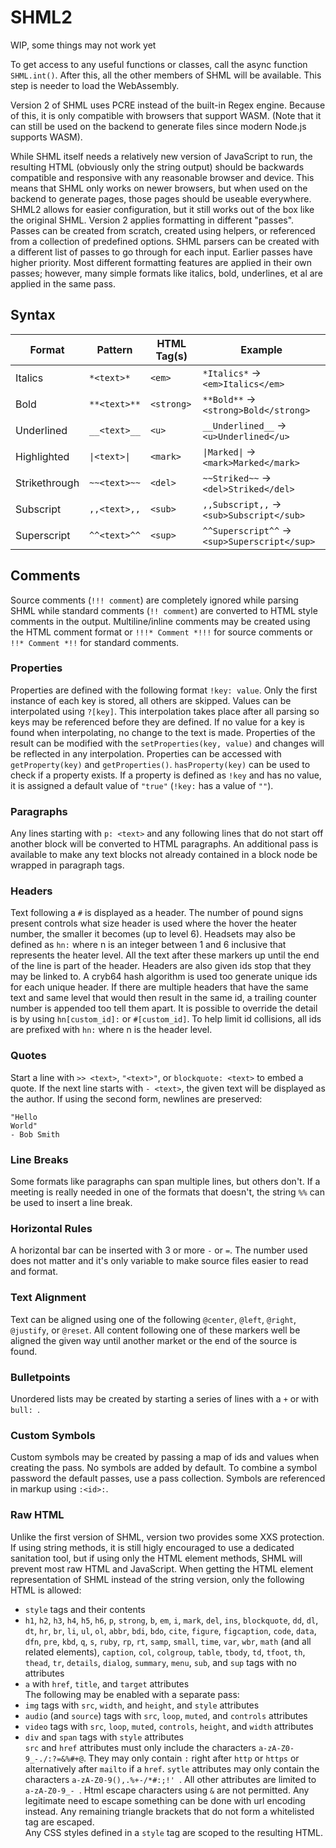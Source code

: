 # SHML2
WIP, some things may not work yet  
  
To get access to any useful functions or classes, call the async function `SHML.int()`. After this, all the other members of SHML will be available. This step is needer to load the WebAssembly.
  
Version 2 of SHML uses PCRE instead of the built-in Regex engine. Because of this, it is only compatible with browsers that support WASM. (Note that it can still be used on the backend to generate files since modern Node.js supports WASM).
  
While SHML itself needs a relatively new version of JavaScript to run, the resulting HTML (obviously only the string output) should be backwards compatible and responsive with any reasonable browser and device. This means that SHML only works on newer browsers, but when used on the backend to generate pages, those pages should be useable everywhere.  
SHML2 allows for easier configuration, but it still works out of the box like the original SHML. Version 2 applies formatting in different "passes". Passes can be created from scratch, created using helpers, or referenced from a collection of predefined options. SHML parsers can be created with a different list of passes to go through for each input. Earlier passes have higher priority. Most different formatting features are applied in their own passes; however, many simple formats like italics, bold, underlines, et al are applied in the same pass.
## Syntax
| Format        | Pattern      | HTML Tag(s) | Example                                      |
| ------------- | ------------ | ----------- | -------------------------------------------- |
| Italics       | `*<text>*`   | `<em>`      | `*Italics*` → `<em>Italics</em>`             |
| Bold          | `**<text>**` | `<strong>`  | `**Bold**` → `<strong>Bold</strong>`         |
| Underlined    | `__<text>__` | `<u>`       | `__Underlined__` → `<u>Underlined</u>`       |
| Highlighted   | `\|<text>\|` | `<mark>`    | `\|Marked\|` → `<mark>Marked</mark>`         |
| Strikethrough | `~~<text>~~` | `<del>`     | `~~Striked~~` → `<del>Striked</del>`         |
| Subscript     | `,,<text>,,` | `<sub>`     | `,,Subscript,,` → `<sub>Subscript</sub>`     |
| Superscript   | `^^<text>^^` | `<sup>`     | `^^Superscript^^` → `<sup>Superscript</sup>` |

## Comments
Source comments (`!!! comment`) are completely ignored while parsing SHML while standard comments (`!! comment`) are converted to HTML style comments in the output. Multiline/inline comments may be created using the HTML comment format or `!!!* Comment *!!!` for source comments or `!!* Comment *!!` for standard comments.
### Properties
Properties are defined with the following format `!key: value`. Only the first instance of each key is stored, all others are skipped. Values can be interpolated using `?[key]`. This interpolation takes place after all parsing so keys may be referenced before they are defined. If no value for a key is found when interpolating, no change to the text is made. Properties of the result can be modified with the `setProperties(key, value)` and changes will be reflected in any interpolation. Properties can be accessed with `getProperty(key)` and `getProperties()`. `hasProperty(key)` can be used to check if a property exists. If a property is defined as `!key` and has no value, it is assigned a default value of `"true"` (`!key:` has a value of `""`).
### Paragraphs
Any lines starting with `p: <text>` and any following lines that do not start off another block will be converted to HTML paragraphs. An additional pass is available to make any text blocks not already contained in a block node be wrapped in paragraph tags.
### Headers
Text following a `#` is displayed as a header. The number of pound signs present controls what size header is used where the hover the heater number, the smaller it becomes (up to level 6). Headsets may also be defined as `hn:` where n is an integer between 1 and 6 inclusive that represents the heater level. All the text after these markers up until the end of the line is part of the header. Headers are also given ids stop that they may be linked to. A cryb64 hash algorithm is used too generate unique ids for each unique header. If there are multiple headers that have the same text and same level that would then result in the same id, a trailing counter number is appended too tell them apart. It is possible to override the detail is by using `hn[custom_id]:` or `#[custom_id]`. To help limit id collisions, all ids are prefixed with `hn:` where n is the header level.
### Quotes
Start a line with `>> <text>`, `"<text>"`, or `blockquote: <text>` to embed a quote. If the next line starts with `- <text>`, the given text will be displayed as the author.
If using the second form, newlines are preserved:
```
"Hello
World"
- Bob Smith
```
### Line Breaks
Some formats like paragraphs can span multiple lines, but others don't. If a meeting is really needed in one of the formats that doesn't, the string `%%` can be used to insert a line break.
### Horizontal Rules
A horizontal bar can be inserted with 3 or more `-` or `=`. The number used does not matter and it's only variable to make source files easier to read and format.
### Text Alignment
Text can be aligned using one of the following `@center`, `@left`, `@right`, `@justify`, or `@reset`. All content following one of these markers well be aligned the given way until another market or the end of the source is found.

### Bulletpoints
Unordered lists may be created by starting a series of lines with a `+` or with `bull: `.

### Custom Symbols
Custom symbols may be created by passing a map of ids and values when creating the pass. No symbols are added by default. To combine a symbol password the default passes, use a pass collection. Symbols are referenced in markup using `:<id>:`.
### Raw HTML
Unlike the first version of SHML, version two provides some XXS protection. If using string methods, it is still higly encouraged to use a dedicated sanitation tool, but if using only the HTML element methods, SHML will prevent most raw HTML and JavaScript. When getting the HTML element representation of SHML instead of the string version, only the following HTML is allowed:
+ `style` tags and their contents
+ `h1`, `h2`, `h3`, `h4`, `h5`, `h6`, `p`, `strong`, `b`, `em`, `i`, `mark`, `del`, `ins`, `blockquote`, `dd`, `dl`, `dt`, `hr`, `br`, `li`, `ul`, `ol`, `abbr`, `bdi`, `bdo`, `cite`, `figure`, `figcaption`, `code`, `data`, `dfn`, `pre`, `kbd`, `q`, `s`, `ruby`, `rp`, `rt`, `samp`, `small`, `time`, `var`, `wbr`, `math` (and all related elements), `caption`, `col`, `colgroup`, `table`, `tbody`, `td`, `tfoot`, `th`, `thead`, `tr`, `details`, `dialog`, `summary`, `menu`, `sub`, and `sup` tags with no attributes
+ `a` with `href`, `title`, and `target` attributes  
The following may be enabled with a separate pass:
+ `img` tags with `src`, `width`, and `height`, and `style` attributes
+ `audio` (and `source`) tags with `src`, `loop`, `muted`, and `controls` attributes
+ `video` tags with `src`, `loop`, `muted`, `controls`, `height`, and `width` attributes
+ `div` and `span` tags with `style` attributes  
`src` and `href` attributes must only include the characters `a-zA-Z0-9_-./:?=&%#+@`. They may only contain `:` right after `http` or `https` or alternatively after `mailto` if a `href`. `sytle` attributes may only contain the characters `a-zA-Z0-9(),.%+-/*#:;!' `. All other attributes are limited to `a-zA-Z0-9_- `. Html escape characters using `&` are not permitted. Any legitimate need to escape something can be done with url encoding instead. Any remaining triangle brackets that do not form a whitelisted tag are escaped.  
Any CSS styles defined in a `style` tag are scoped to the resulting HTML.
